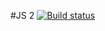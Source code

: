 #JS 2
[![Build status](https://ci.appveyor.com/api/projects/status/t8p704rhesg5awo5?svg=true)](https://ci.appveyor.com/project/Anastas0812/js-game-2)
